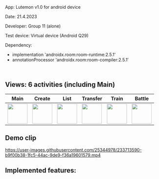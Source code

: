 App: Lutemon v1.0 for android device 

Date: 21.4.2023

Developer: Group 11 (alone)

Test device: Virtual device (Android Q29)

Dependency:  
  - implementation 'androidx.room:room-runtime:2.5.1'
  - annotationProcessor 'androidx.room:room-compiler:2.5.1'


<br>

## Views: 6 activities (including Main)


|Main|Create|List|Transfer|Train|Battle|
|-|-|-|-|-|-|
|<kbd> <img src="https://user-images.githubusercontent.com/25344978/233714344-1e062f7f-5186-46a6-882a-f1947b7e99fc.png" width=65> </kbd>|<kbd> <img src="https://user-images.githubusercontent.com/25344978/233714388-0e88d0a6-a488-4372-8939-cdc81f0f938f.png" width=65> </kbd>|<kbd> <img src="https://user-images.githubusercontent.com/25344978/233714427-4ecbe079-ac9d-4573-b3b3-32ca8eba99c1.png" width=65> </kbd>|<kbd> <img src="https://user-images.githubusercontent.com/25344978/233714474-337f83e3-a14f-493c-9daf-014e5ba6f5c5.png" width=65> </kbd>|<kbd> <img src="https://user-images.githubusercontent.com/25344978/233714578-3587d739-6c30-4944-acca-92c8d4a71ead.png" width=65> </kbd>|<kbd> <img src="https://user-images.githubusercontent.com/25344978/233714519-1eb2884e-7959-4e0a-89d6-3c03b5d59743.png" width=65> </kbd>|



## Demo clip

https://user-images.githubusercontent.com/25344978/233713590-b9f00b38-1fc5-44ac-9de9-f36a19601579.mp4




## Implemented features:


